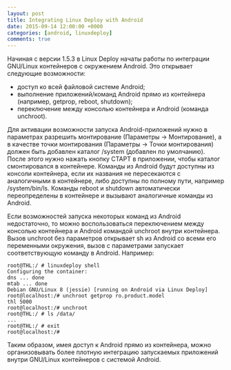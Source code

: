 ```yaml
---
layout: post
title: Integrating Linux Deploy with Android
date: 2015-09-14 12:00:00 +0000
categories: [android, linuxdeploy]
comments: true
---
```


Начиная с версии 1.5.3 в Linux Deploy начаты работы по интеграции GNU/Linux контейнеров с окружением Android. Это открывает следующие возможности:

* доступ ко всей файловой системе Android;
* выполнение приложений/команд Android прямо из контейнера (например, getprop, reboot, shutdown);
* переключение между консолью контейнера и Android (команда unchroot).

<!--more-->

Для активации возможности запуска Android-приложений нужно в параметрах разрешить монтирование (Параметры -> Монтирование), а в качестве точки монтирования (Параметры -> Точки монтирования) должен быть добавлен каталог /system (добавлен по умолчанию). После этого нужно нажать кнопку СТАРТ в приложении, чтобы каталог смонтировался в контейнере. Команды из Android будут доступны из консоли контейнера, если их названия не пересекаются с аналогичными в контейнере, либо доступны по полному пути, например /system/bin/ls. Команды reboot и shutdown автоматически переопределены в контейнере и вызывают аналогичные команды из Android.

Если возможностей запуска некоторых команд из Android недостаточно, то можно воспользоваться переключением между консолью контейнера и Android командой unchroot внутри контейнера. Вызов unchroot без параметров открывает sh из Android со всеми его переменными окружения, вызов с параметрами запускает соответствующую команду в Android. Например:
```
root@THL:/ # linuxdeploy shell
Configuring the container: 
dns ... done 
mtab ... done 
Debian GNU/Linux 8 (jessie) [running on Android via Linux Deploy] 
root@localhost:/# unchroot getprop ro.product.model
thl 5000
root@localhost:/# unchroot
root@THL:/ # ls /data/
...
root@THL:/ # exit
root@localhost:/#
```

Таким образом, имея доступ к Android прямо из контейнера, можно организовывать более плотную интеграцию запускаемых приложений внутри GNU/Linux контейнеров с системой Android.
